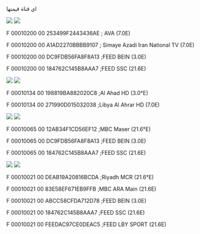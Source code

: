 اي قناة قيمتها 

![](https://img.shields.io/badge/SID-1-red) ![](https://img.shields.io/badge/VPID-512-green) 

F 00010200 00 253499F2443436AE ; AVA (7.0E)

F 00010200 00 A1AD2270BBBB9107 ; Simaye Azadi Iran National TV (7.0E)

F 00010200 00 DC9FDB56FA8F8A13 ;FEED BEIN (3.0E)

F 00010200 00 184762C145B8AAA7 ;FEED SSC (21.6E)

![](https://img.shields.io/badge/SID-1-red) ![](https://img.shields.io/badge/VPID-308-green) 

F 00010134 00 198819BA882020C8 ;Al Ahad HD (3.0°E)

F 00010134 00 271990D015032038 ;Libya Al Ahrar HD (7.0E)

![](https://img.shields.io/badge/SID-1-red) ![](https://img.shields.io/badge/VPID-101-green)

F 00010065 00 12AB34F1CD56EF12 ;MBC Maser (21.6°E)

F 00010065 00 DC9FDB56FA8F8A13 ;FEED BEIN (3.0E)

F 00010065 00 184762C145B8AAA7 ;FEED SSC (21.6E)

![](https://img.shields.io/badge/SID-1-red) ![](https://img.shields.io/badge/VPID-33-green)

F 00010021 00 DEAB19A20816BCDA ;Riyadh MCR (21.6°E)

F 00010021 00 83E58EF671EB9FFB ;MBC ARA Main (21.6E)

F 00010021 00 ABCC58CFDA712D78 ;FEED BEIN (3.0E)

F 00010021 00 184762C145B8AAA7 ;FEED SSC (21.6E)

F 00010021 00 FEEDAC97CE0DEAC5 ;FEED LBY SPORT (21.6E)
